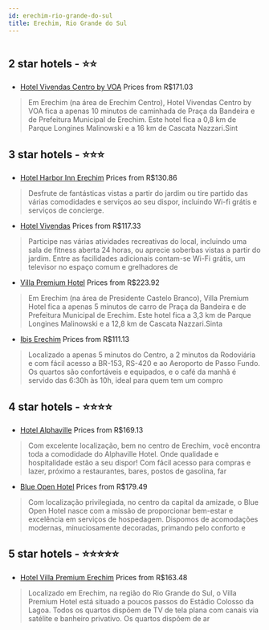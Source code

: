 ```yaml
---
id: erechim-rio-grande-do-sul
title: Erechim, Rio Grande do Sul
---
```


<center><img src="https://i.travelapi.com/hotels/4000000/3930000/3921500/3921431/5382950e_z.jpg" alt="" /></center>


##  2 star hotels - ⭐️⭐️

-    [Hotel Vivendas Centro by VOA](https://www.hurb.com/br/aud/https://www.hurb.com/br/hotels/erechim/hotel-vivendas-centro-by-voa-HT-8N62?cmp=18055) Prices from R$171.03
   > Em Erechim (na área de Erechim Centro), Hotel Vivendas Centro by VOA fica a apenas 10 minutos de caminhada de Praça da Bandeira e de Prefeitura Municipal de Erechim.  Este hotel fica a 0,8 km de Parque Longines Malinowski e a 16 km de Cascata Nazzari.Sint

##  3 star hotels - ⭐️⭐️⭐️

-    [Hotel Harbor Inn Erechim](https://www.hurb.com/br/aud/https://www.hurb.com/br/hotels/erechim/hotel-harbor-inn-erechim-HT-E3IE?cmp=18055) Prices from R$130.86
   > Desfrute de fantásticas vistas a partir do jardim ou tire partido das várias comodidades e serviços ao seu dispor, incluindo Wi-fi grátis e serviços de concierge.
-    [Hotel Vivendas](https://www.hurb.com/br/aud/https://www.hurb.com/br/hotels/erechim/hotel-vivendas-HT-XAJ3?cmp=18055) Prices from R$117.33
   > Participe nas várias atividades recreativas do local, incluindo uma sala de fitness aberta 24 horas, ou aprecie soberbas vistas a partir do jardim. Entre as facilidades adicionais contam-se Wi-Fi grátis, um televisor no espaço comum e grelhadores de 
-    [Villa Premium Hotel](https://www.hurb.com/br/aud/https://www.hurb.com/br/hotels/erechim/villa-premium-hotel-HT-A8IG?cmp=18055) Prices from R$223.92
   > Em Erechim (na área de Presidente Castelo Branco), Villa Premium Hotel fica a apenas 5 minutos de carro de Praça da Bandeira e de Prefeitura Municipal de Erechim.  Este hotel fica a 3,3 km de Parque Longines Malinowski e a 12,8 km de Cascata Nazzari.Sinta
-    [Ibis Erechim](https://www.hurb.com/br/aud/https://www.hurb.com/br/hotels/erechim/ibis-erechim-HT-SREW?cmp=18055) Prices from R$111.13
   > Localizado a apenas 5 minutos do Centro, a 2 minutos da Rodoviária e com fácil acesso a BR-153, RS-420 e ao Aeroporto de Passo Fundo. Os quartos são confortáveis e equipados, e o café da manhã é servido das 6:30h às 10h, ideal para quem tem um compro

##  4 star hotels - ⭐️⭐️⭐️⭐️

-    [Hotel Alphaville](https://www.hurb.com/br/aud/https://www.hurb.com/br/hotels/erechim/hotel-alphaville-HT-VH9D?cmp=18055) Prices from R$169.13
   > Com excelente localização, bem no centro de Erechim, você encontra toda a comodidade do Alphaville Hotel.
Onde qualidade e hospitalidade estão a seu dispor!
Com fácil acesso para compras e lazer, próximo a restaurantes, bares, postos de gasolina, far
-    [Blue Open Hotel](https://www.hurb.com/br/aud/https://www.hurb.com/br/hotels/erechim/blue-open-hotel-HT-ENJQ?cmp=18055) Prices from R$179.49
   > Com localização privilegiada, no centro da capital da amizade, o Blue Open Hotel nasce com a missão de proporcionar bem-estar e excelência em serviços de hospedagem. Dispomos de acomodações modernas, minuciosamente decoradas, primando pelo conforto e

##  5 star hotels - ⭐️⭐️⭐️⭐️⭐️

-    [Hotel Villa Premium Erechim](https://www.hurb.com/br/aud/https://www.hurb.com/br/hotels/erechim/hotel-villa-premium-erechim-HT-4OXY?cmp=18055) Prices from R$163.48
   > Localizado em Erechim, na região do Rio Grande do Sul, o Villa Premium Hotel está situado a poucos passos do Estádio Colosso da Lagoa. Todos os quartos dispõem de TV de tela plana com canais via satélite e banheiro privativo. Os quartos dispõem de ar
